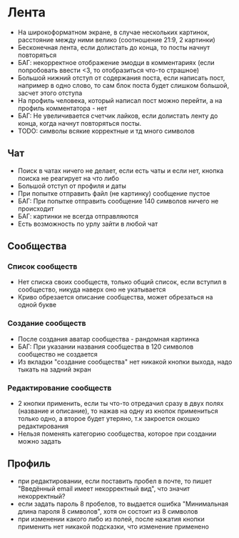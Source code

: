 # Лента
- На широкоформатном экране, в случае нескольких картинок, расстояние между ними велико (cоотношение 21:9, 2 картинки)
- Бесконечная лента, если долистать до конца, то посты начнут повторяться
- БАГ: некорректное отображение эмодци в комментариях (если попробовать ввести <3, то отобразиться что-то страшное)
- Большой нижний отступ от содержания поста, если написать пост, например в одно слово, то сам блок поста будет слишком большой, засчет этого отступа
- На профиль человека, который написал пост можно перейти, а на профиль комментатора - нет
- БАГ: Не увеличивается счетчик лайков, если долистать ленту до конца, когда начнут повторяться посты.
- TODO: символы всякие корректные и тд много символов

## Чат
- Поиск в чатах ничего не делает, если есть чаты и если нет, кнопка поиска не реагирует на что либо
- Большой отступ от профиля и даты
- При попытке отправить файл (не картинку) сообщение пустое
- БАГ: При попытке отправить сообщение 140 символов ничего не происходит
- БАГ: картинки не всегда отправляются
- Есть возможность по урлу зайти в любой чат

## Cообщества
### Список сообществ
- Нет списка своих сообществ, только общий список, если вступил в сообщество, никуда наверх оно не укатывается
- Криво обрезается описание сообщества, может обрезаться на одной букве
### Создание сообществ
- После создания аватар сообщества - рандомная картинка
- БАГ: При указании названия сообщества в 120 символов сообщество не создается
- Из вкладки "создание сообщества" нет никакой кнопки выхода, надо тыкать на задний экран
### Редактирование сообществ
- 2 кнопки применить, если ты что-то отредачил сразу в двух полях (название и описание), то нажав на одну из кнопок примениться только одно, а второе будет утеряно, т.к закроется окошко редактирования
- Нельзя поменять категорию сообщества, которое при создании можно задать

## Профиль
- при редактировании, если поставить пробел в почте, то пишет "Введённый email имеет некорректный вид", что значит некорректный?
- если задать пароль 8 пробелов, то выдается ошибка "Минимальная длина пароля 8 символов", хотя он состоит из 8 символов
- при изменении какого либо из полей, после нажатия кнопки применить нет никакой подсказки, что изменение применено